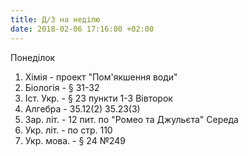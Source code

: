 ```yaml
---
title: Д/З на неділю
date: 2018-02-06 17:16:00 +02:00
---
```


Понеділок
1. Хімія - проект "Пом'якшення води"
2. Біологія - &sect; 31-32
3. Іст. Укр. - &sect; 23 пункти 1-3
Вівторок
1. Алгебра - 35.12(2) 35.23(3)
2. Зар. літ. - 12 пит. по "Ромео та Джульєта"
Середа
1. Укр. літ. - по стр. 110
2. Укр. мова. - &sect; 24 №249